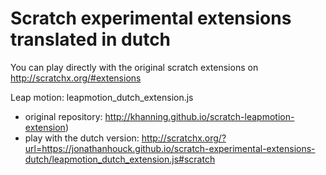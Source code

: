 # Scratch experimental extensions translated in dutch
You can play directly with the original scratch extensions on http://scratchx.org/#extensions

Leap motion: leapmotion_dutch_extension.js
- original repository: http://khanning.github.io/scratch-leapmotion-extension)
- play with the dutch version: http://scratchx.org/?url=https://jonathanhouck.github.io/scratch-experimental-extensions-dutch/leapmotion_dutch_extension.js#scratch

